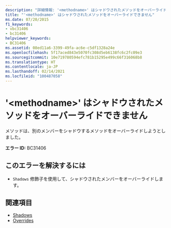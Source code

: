 ```yaml
---
description: "詳細情報: '<methodname>' はシャドウされたメソッドをオーバーライドできません"
title: "'<methodname>' はシャドウされたメソッドをオーバーライドできません"
ms.date: 07/20/2015
f1_keywords:
- vbc31406
- bc31406
helpviewer_keywords:
- BC31406
ms.assetid: 08ed11a6-3399-49fa-ac6e-c5df1328a24e
ms.openlocfilehash: 5f17aced843e5070fc308d5eb6138fc6c2fc09e3
ms.sourcegitcommit: 10e719780594efc781b15295e499c66f316068b8
ms.translationtype: HT
ms.contentlocale: ja-JP
ms.lasthandoff: 02/14/2021
ms.locfileid: "100487058"
---
```

# <a name="methodname-cannot-override-a-method-that-has-been-shadowed"></a>'\<methodname>' はシャドウされたメソッドをオーバーライドできません

メソッドは、別のメンバーをシャドウするメソッドをオーバーライドしようとしました。  
  
 **エラー ID:** BC31406  
  
## <a name="to-correct-this-error"></a>このエラーを解決するには  
  
- `Shadows` 修飾子を使用して、シャドウされたメンバーをオーバーライドします。  
  
## <a name="see-also"></a>関連項目

- [Shadows](../language-reference/modifiers/shadows.md)
- [Overrides](../language-reference/modifiers/overrides.md)
